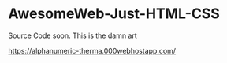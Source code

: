 # AwesomeWeb-Just-HTML-CSS
Source Code soon.
This is the damn art

https://alphanumeric-therma.000webhostapp.com/
